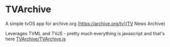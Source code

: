 # TVArchive
A simple tvOS app for archive.org [https://archive.org/tv](TV News Archive)

Leverages TVML and TVJS - pretty much everything is javascript and
that's here [TVArchive/TVArchive.js](TVArchive/TVArchive.js)
